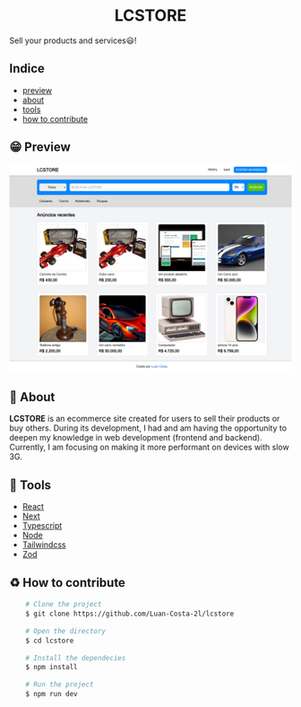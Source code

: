 <h1 style="text-align: center;">LCSTORE</h1>
<p>Sell your products and services😃!</p>

## Indice
- [preview](#😁-preview)
- [about](#📃-about)
- [tools](#🔨-tools)
- [how to contribute](#♻️-how-to-contribute)

## 😁 Preview
<img src="./public/preview.png" />

## 📃 About

**LCSTORE** is an ecommerce site created for users to sell their products or buy others. During its development, I had and am having the opportunity to deepen my knowledge in web development (frontend and backend).
Currently, I am focusing on making it more performant on devices with slow 3G.

## 🔨 Tools
- [React](https://legacy.reactjs.org/)
- [Next](https://nextjs.org/)
- [Typescript](https://www.typescriptlang.org/)
- [Node](https://nodejs.org/en/docs)
- [Tailwindcss](https://tailwindcss.com/)
- [Zod](https://zod.dev/)

## ♻️ How to contribute

```bash
    # Clone the project
    $ git clone https://github.com/Luan-Costa-2l/lcstore
```

```bash
    # Open the directory
    $ cd lcstore
```

```bash
    # Install the dependecies
    $ npm install
```

```bash
    # Run the project
    $ npm run dev
```
